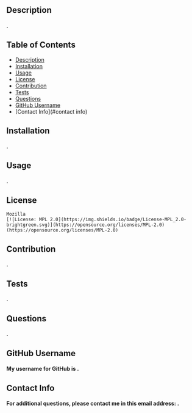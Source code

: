 # 
  ## Description
  #### .
  ## Table of Contents
  * [Description](#description)
  * [Installation](#installation)
  * [Usage](#usage)
  * [License](#license)
  * [Contribution](#contribution)
  * [Tests](#tests)
  * [Questions](#questions)
  * [GitHub Username](#github-username)
  * [Contact Info](#contact info)

  ## Installation
  #### .
  ## Usage
  #### .
  ## License
  
    Mozilla
    [![License: MPL 2.0](https://img.shields.io/badge/License-MPL_2.0-brightgreen.svg)](https://opensource.org/licenses/MPL-2.0)
    (https://opensource.org/licenses/MPL-2.0)
    
  ## Contribution
  #### .
  ## Tests
  #### .
  ## Questions
  #### .
  ## GitHub Username 
  #### My username for GitHub is .
  ## Contact Info
  #### For additional questions, please contact me in this email address: .
